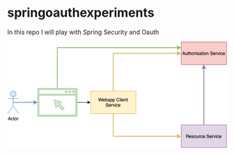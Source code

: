 # springoauthexperiments
In this repo I will play with Spring Security and Oauth

![Diagram](./misc/img/diagram.png)
